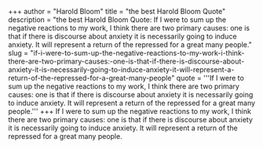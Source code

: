 +++
author = "Harold Bloom"
title = "the best Harold Bloom Quote"
description = "the best Harold Bloom Quote: If I were to sum up the negative reactions to my work, I think there are two primary causes: one is that if there is discourse about anxiety it is necessarily going to induce anxiety. It will represent a return of the repressed for a great many people."
slug = "if-i-were-to-sum-up-the-negative-reactions-to-my-work-i-think-there-are-two-primary-causes:-one-is-that-if-there-is-discourse-about-anxiety-it-is-necessarily-going-to-induce-anxiety-it-will-represent-a-return-of-the-repressed-for-a-great-many-people"
quote = '''If I were to sum up the negative reactions to my work, I think there are two primary causes: one is that if there is discourse about anxiety it is necessarily going to induce anxiety. It will represent a return of the repressed for a great many people.'''
+++
If I were to sum up the negative reactions to my work, I think there are two primary causes: one is that if there is discourse about anxiety it is necessarily going to induce anxiety. It will represent a return of the repressed for a great many people.
